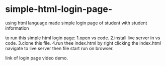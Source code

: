 # simple-html-login-page-
using html language made simple login page of student with student information 

to run this simple html login page:
1.open vs code.
2.install live server in vs code.
3.clone this file.
4.run thee index.html by right clicking the index.html navigate to live server then file start run on browser.

link of login page video demo.

